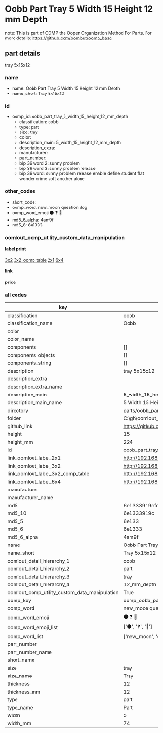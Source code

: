 # Oobb Part Tray 5 Width 15 Height 12 mm Depth  

note: This is part of OOMP the Oopen Organization Method For Parts. For more details: https://github.com/oomlout/oomp_base

##  part details
  



tray 5x15x12



### name
* name: Oobb Part Tray 5 Width 15 Height 12 mm Depth
* name_short: Tray 5x15x12 
### id
* oomp_id: oobb_part_tray_5_width_15_height_12_mm_depth
  * classification: oobb
  * type: part
  * size: tray
  * color: 
  * description_main: 5_width_15_height_12_mm_depth
  * description_extra: 
  * manufacturer: 
  * part_number: 
  * bip 39 word 2: sunny problem
  * bip 39 word 3: sunny problem release
  * bip 39 word: sunny problem release enable define student flat wonder crime soft another alone

### other_codes
* short_code: 
* oomp_word: new_moon question dog
* oomp_word_emoji :new_moon: :question: :dog:
* md5_6_alpha: 4am9f
* md5_6: 6e1333






### oomlout_oomp_utility_custom_data_manipulation
#### label print
[3x2](http://192.168.1.245:1112/?label=oomp%204am9f)
[3x2_oomp_table](http://192.168.1.108:1112/?label=oomp%204am9f)
[2x1](http://192.168.1.242:1112/?label=oomp%204am9f)
[6x4](http://192.168.1.55:1112/?label=oomp%204am9f)    

#### link

                              

#### price







### all codes 
| key | value |  
| --- | --- |  
| classification | oobb |  
| classification_name | Oobb |  
| color |  |  
| color_name |  |  
| components | [] |  
| components_objects | [] |  
| components_string | [] |  
| description | tray 5x15x12 |  
| description_extra |  |  
| description_extra_name |  |  
| description_main | 5_width_15_height_12_mm_depth |  
| description_main_name | 5 Width 15 Height 12 mm Depth |  
| directory | parts/oobb_part_tray_5_width_15_height_12_mm_depth |  
| folder | C:\gh\oomlout_oobb_version_4_generated_parts\parts\oobb_part_tray_5_width_15_height_12_mm_depth |  
| github_link | https://github.com/oomlout/oomlout_oomp_part_src/tree/main/parts/oobb_part_tray_5_width_15_height_12_mm_depth |  
| height | 15 |  
| height_mm | 224 |  
| id | oobb_part_tray_5_width_15_height_12_mm_depth |  
| link_oomlout_label_2x1 | http://192.168.1.242:1112/?label=oomp%204am9f |  
| link_oomlout_label_3x2 | http://192.168.1.245:1112/?label=oomp%204am9f |  
| link_oomlout_label_3x2_oomp_table | http://192.168.1.108:1112/?label=oomp%204am9f |  
| link_oomlout_label_6x4 | http://192.168.1.55:1112/?label=oomp%204am9f |  
| manufacturer |  |  
| manufacturer_name |  |  
| md5 | 6e1333919cfd0b135d9cc4956a6adecb |  
| md5_10 | 6e1333919c |  
| md5_5 | 6e133 |  
| md5_6 | 6e1333 |  
| md5_6_alpha | 4am9f |  
| name | Oobb Part Tray 5 Width 15 Height 12 mm Depth |  
| name_short | Tray 5x15x12  |  
| oomlout_detail_hierarchy_1 | oobb |  
| oomlout_detail_hierarchy_2 | part |  
| oomlout_detail_hierarchy_3 | tray |  
| oomlout_detail_hierarchy_4 | 12_mm_depth |  
| oomlout_oomp_utility_custom_data_manipulation | True |  
| oomp_key | oomp_oobb_part_tray_5_width_15_height_12_mm_depth |  
| oomp_word | new_moon question dog |  
| oomp_word_emoji | :new_moon: :question: :dog: |  
| oomp_word_emoji_list | [':new_moon:', ':question:', ':dog:'] |  
| oomp_word_list | ['new_moon', 'question', 'dog'] |  
| part_number |  |  
| part_number_name |  |  
| short_name |  |  
| size | tray |  
| size_name | Tray |  
| thickness | 12 |  
| thickness_mm | 12 |  
| type | part |  
| type_name | Part |  
| width | 5 |  
| width_mm | 74 |  
